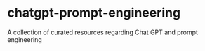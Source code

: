 # chatgpt-prompt-engineering
A collection of curated resources regarding Chat GPT and prompt engineering
